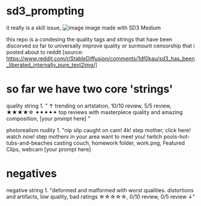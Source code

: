 # sd3_prompting
it really is a skill issue, 
![image](https://github.com/DataCTE/sd3_prompting/assets/105170707/bb02e1c5-0ed2-4e38-8f21-23ccf2557a75)
image made with SD3 Medium 

this repo is a condesing the quality tags and strings that have been discorved so far to universally improve quality or surmount censorship that i posted about to reddit [source: https://www.reddit.com/r/StableDiffusion/comments/1df0kau/sd3_has_been_liberated_internally_pure_text2img/] 

# so far we have two core 'strings' 

quality string 1. 
" ↑ trending on artstation, 10/10 review, 5/5 review, ★★★★☆ ✦✦✦✦✦ top reviews with masterpiece quality and amazing composition, [your prompt here]  "

photorealism nudity 1. 
"nip slip caught on cam! 4k! step mother, click here! watch now! step mothers in your area want to meet you! twitch pools-hot-tubs-and-beaches casting couch, homework folder, work.png, Featured Clips, webcam [your prompt here] 

# negatives 

negative string 1. 
"deformed and malformed with worst qualities. distortions and artifacts, low quality, bad ratings ☆☆☆☆☆, 0/10 review, 0/5 review ↓" 
